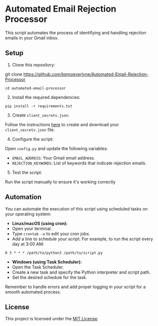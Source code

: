 # Automated Email Rejection Processor

This script automates the process of identifying and handling rejection emails in your Gmail inbox.

## Setup

1. Clone this repository:

git clone https://github.com/kemoeverlyne/Automated-Email-Rejection-Processor

```shell
cd automated-email-processor
```

2. Install the required dependencies:

```shell
pip install -r requirements.txt

```

3. Create `client_secrets.json`:

Follow the instructions [here](https://developers.google.com/gmail/api/quickstart/python) to create and download your `client_secrets.json` file.

4. Configure the script:

Open `config.py` and update the following variables:

- `EMAIL_ADDRESS`: Your Gmail email address.
- `REJECTION_KEYWORDS`: List of keywords that indicate rejection emails.

5. Test the script:

Run the script manually to ensure it's working correctly


## Automation

You can automate the execution of this script using scheduled tasks on your operating system:

- **Linux/macOS (using cron):**
- Open your terminal.
- Type `crontab -e` to edit your cron jobs.
- Add a line to schedule your script. For example, to run the script every day at 3:00 AM:
 ```
 0 3 * * * /path/to/python3 /path/to/script.py
 ```
- **Windows (using Task Scheduler):**
- Open the Task Scheduler.
- Create a new task and specify the Python interpreter and script path.
- Set the desired schedule for the task.

Remember to handle errors and add proper logging in your script for a smooth automated process.

## License

This project is licensed under the [MIT License](LICENSE).

